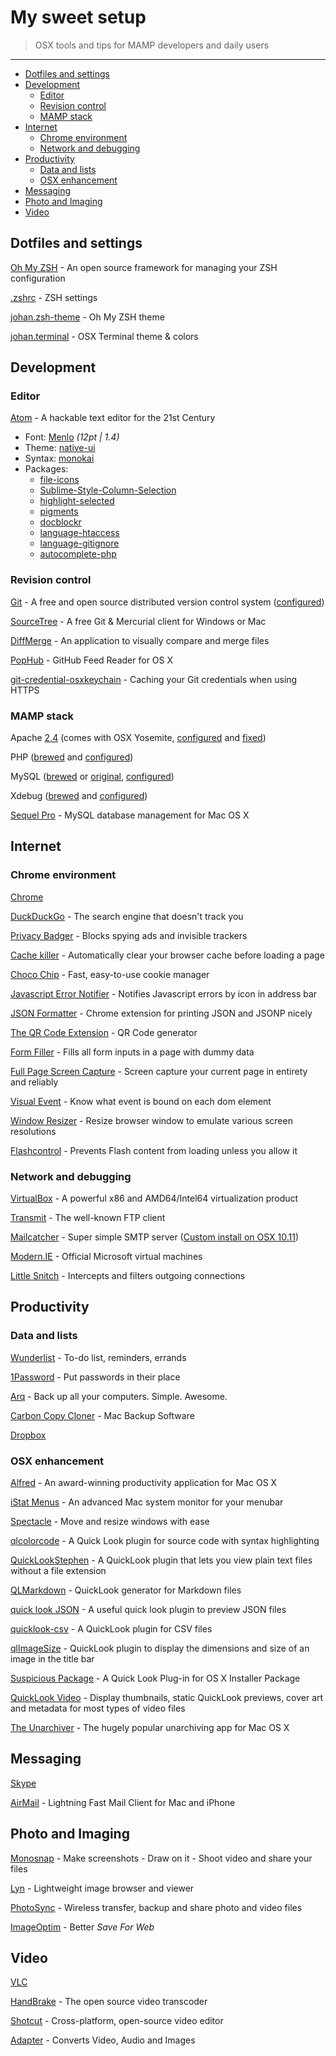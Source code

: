 # My sweet setup

> OSX tools and tips for MAMP developers and daily users

---

* [Dotfiles and settings](#dotfiles-and-settings)
* [Development](#development)
    * [Editor](#editor)
    * [Revision control](#revision-control)
    * [MAMP stack](#mamp-stack)
* [Internet](#internet)
    * [Chrome environment](#chrome-environment)
    * [Network and debugging](#network-and-debugging)
* [Productivity](#productivity)
    * [Data and lists](#data-and-lists)
    * [OSX enhancement](#osx-enhancement)
* [Messaging](#messaging)
* [Photo and Imaging](#photo-and-imaging)
* [Video](#video)

## Dotfiles and settings

[Oh My ZSH](http://ohmyz.sh) - An open source framework for managing your ZSH configuration

[.zshrc](shell/.zshrc) - ZSH settings

[johan.zsh-theme](shell/johan.zsh-theme) - Oh My ZSH theme

[johan.terminal](shell/johan.terminal) - OSX Terminal theme & colors

## Development

### Editor

[Atom](https://atom.io/) - A hackable text editor for the 21st Century

* Font: [Menlo](https://en.wikipedia.org/wiki/Menlo_(typeface)) *(12pt | 1.4)*
* Theme: [native-ui](https://atom.io/packages/native-ui)
* Syntax: [monokai](https://atom.io/packages/monokai)
* Packages:
   * [file-icons](https://atom.io/packages/file-icons)
   * [Sublime-Style-Column-Selection](https://atom.io/packages/Sublime-Style-Column-Selection)
   * [highlight-selected](https://atom.io/packages/highlight-selected)
   * [pigments](https://atom.io/packages/pigments)
   * [docblockr](https://atom.io/packages/docblockr)
   * [language-htaccess](https://atom.io/packages/language-htaccess)
   * [language-gitignore](https://atom.io/packages/language-gitignore)
   * [autocomplete-php](https://atom.io/packages/autocomplete-php)

### Revision control

[Git](http://git-scm.com/downloads) - A free and open source distributed version control system ([configured](git))

[SourceTree](http://www.sourcetreeapp.com/) - A free Git & Mercurial client for Windows or Mac

[DiffMerge](https://sourcegear.com/diffmerge/downloads.php) - An application to visually compare and merge files

[PopHub](http://questbe.at/pophub/) - GitHub Feed Reader for OS X

[git-credential-osxkeychain](https://help.github.com/articles/caching-your-github-password-in-git/) - Caching your Git credentials when using HTTPS

### MAMP stack

Apache [2.4](https://httpd.apache.org/docs/2.4/) (comes with OSX Yosemite, [configured](mamp/httpd.conf) and [fixed](https://gist.github.com/johansatge/968f981128ab0ca49ce4))

PHP ([brewed](https://github.com/Homebrew/homebrew-php) and [configured](mamp/php.ini))

MySQL ([brewed](https://github.com/Homebrew/homebrew/blob/master/Library/Formula/mysql.rb) or [original](http://dev.mysql.com/downloads/mysql/), [configured](mamp/mysql.md))

Xdebug ([brewed](https://github.com/homebrew/homebrew-php/blob/master/Formula/php56-xdebug.rb) and [configured](mamp/ext-xdebug.ini))

[Sequel Pro](http://www.sequelpro.com/) - MySQL database management for Mac OS X

## Internet

### Chrome environment

[Chrome](https://www.google.fr/chrome/browser/)

[DuckDuckGo](https://duckduckgo.com/?q=%s) - The search engine that doesn't track you

[Privacy Badger](https://www.eff.org/privacybadger) - Blocks spying ads and invisible trackers

[Cache killer](https://chrome.google.com/webstore/detail/cache-killer/jpfbieopdmepaolggioebjmedmclkbap) - Automatically clear your browser cache before loading a page

[Choco Chip](https://chrome.google.com/webstore/detail/chocochip-cookie-manager/cdllihdpcibkhhkidaicoeeiammjkokm) - Fast, easy-to-use cookie manager

[Javascript Error Notifier](https://chrome.google.com/webstore/detail/javascript-errors-notifie/jafmfknfnkoekkdocjiaipcnmkklaajd) - Notifies Javascript errors by icon in address bar

[JSON Formatter](https://github.com/callumlocke/json-formatter) - Chrome extension for printing JSON and JSONP nicely

[The QR Code Extension](https://chrome.google.com/webstore/detail/the-qr-code-extension/oijdcdmnjjgnnhgljmhkjlablaejfeeb) - QR Code generator

[Form Filler](https://chrome.google.com/webstore/detail/form-filler/bnjjngeaknajbdcgpfkgnonkmififhfo) - Fills all form inputs in a page with dummy data

[Full Page Screen Capture](https://chrome.google.com/webstore/detail/full-page-screen-capture/fdpohaocaechififmbbbbbknoalclacl) - Screen capture your current page in entirety and reliably

[Visual Event](https://chrome.google.com/webstore/detail/visual-event/pbmmieigblcbldgdokdjpioljjninaim) - Know what event is bound on each dom element

[Window Resizer](https://chrome.google.com/webstore/detail/window-resizer/kkelicaakdanhinjdeammmilcgefonfh) - Resize browser window to emulate various screen resolutions

[Flashcontrol](https://chrome.google.com/webstore/detail/flashcontrol/mfidmkgnfgnkihnjeklbekckimkipmoe) - Prevents Flash content from loading unless you allow it

### Network and debugging

[VirtualBox](https://www.virtualbox.org/wiki/Downloads) - A powerful x86 and AMD64/Intel64 virtualization product

[Transmit](http://panic.com/transmit/) - The well-known FTP client

[Mailcatcher](http://mailcatcher.me/) - Super simple SMTP server ([Custom install on OSX 10.11](mamp/mailcatcher.md))

[Modern.IE](https://www.modern.ie/fr-fr/virtualization-tools) - Official Microsoft virtual machines

[Little Snitch](https://www.obdev.at/products/littlesnitch/index.html) - Intercepts and filters outgoing connections

## Productivity

### Data and lists

[Wunderlist](https://www.wunderlist.com) - To-do list, reminders, errands

[1Password](https://agilebits.com/onepassword) - Put passwords in their place

[Arq](https://www.arqbackup.com) - Back up all your computers. Simple. Awesome.

[Carbon Copy Cloner](http://bombich.com/) - Mac Backup Software

[Dropbox](https://www.dropbox.com/)

### OSX enhancement

[Alfred](http://www.alfredapp.com/) - An award-winning productivity application for Mac OS X

[iStat Menus](http://bjango.com/mac/istatmenus/) - An advanced Mac system monitor for your menubar

[Spectacle](http://spectacleapp.com) - Move and resize windows with ease

[qlcolorcode](https://code.google.com/p/qlcolorcode/) - A Quick Look plugin for source code with syntax highlighting

[QuickLookStephen](http://whomwah.github.io/qlstephen/) - A QuickLook plugin that lets you view plain text files without a file extension

[QLMarkdown](https://github.com/toland/qlmarkdown) - QuickLook generator for Markdown files

[quick look JSON](http://www.sagtau.com/quicklookjson.html) - A useful quick look plugin to preview JSON files

[quicklook-csv](https://github.com/p2/quicklook-csv) - A QuickLook plugin for CSV files

[qlImageSize](https://github.com/Nyx0uf/qlImageSize) - QuickLook plugin to display the dimensions and size of an image in the title bar

[Suspicious Package](http://www.mothersruin.com/software/SuspiciousPackage/) - A Quick Look Plug-in for OS X Installer Package

[QuickLook Video](https://github.com/Marginal/QLVideo) - Display thumbnails, static QuickLook previews, cover art and metadata for most types of video files

[The Unarchiver](http://unarchiver.c3.cx/unarchiver) - The hugely popular unarchiving app for Mac OS X

## Messaging

[Skype](http://www.skype.com/)

[AirMail](http://airmailapp.com/) - Lightning Fast Mail Client for Mac and iPhone

## Photo and Imaging

[Monosnap](https://monosnap.com/welcome) - Make screenshots - Draw on it - Shoot video and share your files

[Lyn](http://www.lynapp.com/) - Lightweight image browser and viewer

[PhotoSync](https://www.photosync-app.com/) - Wireless transfer, backup and share photo and video files

[ImageOptim](https://imageoptim.com/) - Better *Save For Web*

## Video

[VLC](https://www.videolan.org/vlc/)

[HandBrake](https://handbrake.fr/) - The open source video transcoder

[Shotcut](http://shotcut.org/) - Cross-platform, open-source video editor

[Adapter](https://www.macroplant.com/adapter/) - Converts Video, Audio and Images
